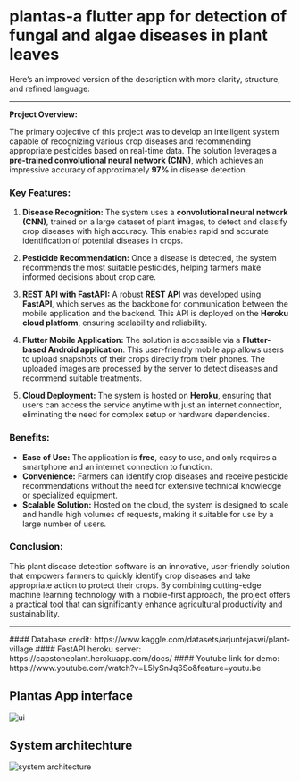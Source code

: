 # plantas-a flutter app for detection of fungal and algae diseases in plant leaves
Here’s an improved version of the description with more clarity, structure, and refined language:

---

**Project Overview:**

The primary objective of this project was to develop an intelligent system capable of recognizing various crop diseases and recommending appropriate pesticides based on real-time data. The solution leverages a **pre-trained convolutional neural network (CNN)**, which achieves an impressive accuracy of approximately **97%** in disease detection.

### Key Features:

1. **Disease Recognition:**
   The system uses a **convolutional neural network (CNN)**, trained on a large dataset of plant images, to detect and classify crop diseases with high accuracy. This enables rapid and accurate identification of potential diseases in crops.

2. **Pesticide Recommendation:**
   Once a disease is detected, the system recommends the most suitable pesticides, helping farmers make informed decisions about crop care.

3. **REST API with FastAPI:**
   A robust **REST API** was developed using **FastAPI**, which serves as the backbone for communication between the mobile application and the backend. This API is deployed on the **Heroku cloud platform**, ensuring scalability and reliability.

4. **Flutter Mobile Application:**
   The solution is accessible via a **Flutter-based Android application**. This user-friendly mobile app allows users to upload snapshots of their crops directly from their phones. The uploaded images are processed by the server to detect diseases and recommend suitable treatments.

5. **Cloud Deployment:**
   The system is hosted on **Heroku**, ensuring that users can access the service anytime with just an internet connection, eliminating the need for complex setup or hardware dependencies.

### Benefits:

- **Ease of Use:** The application is **free**, easy to use, and only requires a smartphone and an internet connection to function.
- **Convenience:** Farmers can identify crop diseases and receive pesticide recommendations without the need for extensive technical knowledge or specialized equipment.
- **Scalable Solution:** Hosted on the cloud, the system is designed to scale and handle high volumes of requests, making it suitable for use by a large number of users.

### Conclusion:

This plant disease detection software is an innovative, user-friendly solution that empowers farmers to quickly identify crop diseases and take appropriate action to protect their crops. By combining cutting-edge machine learning technology with a mobile-first approach, the project offers a practical tool that can significantly enhance agricultural productivity and sustainability.

---

</b>
#### Database credit: https://www.kaggle.com/datasets/arjuntejaswi/plant-village
#### FastAPI heroku server: https://capstoneplant.herokuapp.com/docs/
#### Youtube link for demo: https://www.youtube.com/watch?v=L5IySnJq6So&feature=youtu.be

## Plantas App interface

![ui](https://user-images.githubusercontent.com/43774014/177781539-7c58f2d3-25ed-4023-b2d8-c6fc40d99619.jpg)

## System architechture

![system architecture](https://user-images.githubusercontent.com/43774014/177781640-1f0ee8e4-0df8-437e-9497-e4ee05e05b2e.jpeg)

